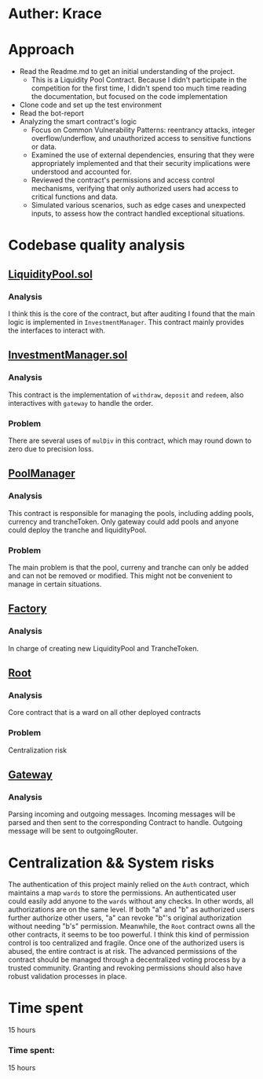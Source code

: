 # Auther: Krace


# Approach

- Read the Readme.md to get an initial understanding of the project.
  - This is a Liquidity Pool Contract. Because I didn't participate in the competition for the first time, I didn't spend too much time reading the documentation, but focused on the code implementation
- Clone code and set up the test environment 
- Read the bot-report
- Analyzing the smart contract's logic 
  - Focus on Common Vulnerability Patterns: reentrancy attacks, integer overflow/underflow, and unauthorized access to sensitive functions or data.
  - Examined the use of external dependencies, ensuring that they were appropriately implemented and that their security implications were understood and accounted for.
  - Reviewed the contract's permissions and access control mechanisms, verifying that only authorized users had access to critical functions and data.
  - Simulated various scenarios, such as edge cases and unexpected inputs, to assess how the contract handled exceptional situations.


# Codebase quality analysis

## [LiquidityPool.sol](https://github.com/code-423n4/2023-09-centrifuge/blob/main/src/LiquidityPool.sol)
### Analysis
I think this is the core of the contract, but after auditing I found that the main logic is implemented in `InvestmentManager`. 
This contract mainly provides the interfaces to interact with.


## [InvestmentManager.sol](https://github.com/code-423n4/2023-09-centrifuge/blob/main/src/InvestmentManager.sol)
### Analysis
This contract is the implementation of `withdraw`, `deposit` and `redeem`, also interactives with `gateway` to handle the order.
### Problem
There are several uses of `mulDiv` in this contract, which may round down to zero due to precision loss.

## [PoolManager](https://github.com/code-423n4/2023-09-centrifuge/blob/main/src/PoolManager.sol)
### Analysis
This contract is responsible for managing the pools, including adding pools, currency and trancheToken. Only gateway could add pools and anyone could deploy the tranche and liquidityPool.
### Problem
The main problem is that the pool, curreny and tranche can only be added and can not be removed or modified. This might not be convenient to manage in certain situations.


## [Factory](https://github.com/code-423n4/2023-09-centrifuge/blob/main/src/util/Factory.sol)
### Analysis
In charge of creating new LiquidityPool and TrancheToken.


## [Root](https://github.com/code-423n4/2023-09-centrifuge/blob/main/src/util/Root.sol)
### Analysis
Core contract that is a ward on all other deployed contracts
### Problem
Centralization risk


## [Gateway](https://github.com/code-423n4/2023-09-centrifuge/blob/main/src/gateway/Gateway.sol)
### Analysis
Parsing incoming and outgoing messages. Incoming messages will be parsed and then sent to the corresponding Contract to handle. Outgoing message will be sent to outgoingRouter.




# Centralization && System risks
The authentication of this project mainly relied on the `Auth` contract, which maintains a map `wards` to store the permissions. An authenticated user could easily add anyone to the `wards` without any checks. In other words, all authorizations are on the same level. If both "a" and "b" as authorized users further authorize other users, "a" can revoke "b"'s original authorization without needing "b's" permission.
Meanwhile, the `Root` contract owns all the other contracts, it seems to be too powerful.
I think this kind of permission control is too centralized and fragile. Once one of the authorized users is abused, the entire contract is at risk. The advanced permissions of the contract should be managed through a decentralized voting process by a trusted community. Granting and revoking permissions should also have robust validation processes in place.



# Time spent
15 hours

### Time spent:
15 hours